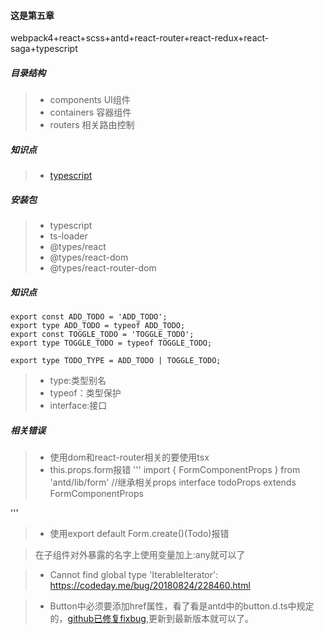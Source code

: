 #### 这是第五章

webpack4+react+scss+antd+react-router+react-redux+react-saga+typescript

##### 目录结构
> - components UI组件
> - containers 容器组件
> - routers 相关路由控制

##### 知识点

> - [typescript](https://www.tslang.cn/docs/home.html) 


##### 安装包
> - typescript
> - ts-loader
> - @types/react
> - @types/react-dom
> - @types/react-router-dom

##### 知识点


```
export const ADD_TODO = 'ADD_TODO';     
export type ADD_TODO = typeof ADD_TODO;
export const TOGGLE_TODO = 'TOGGLE_TODO';
export type TOGGLE_TODO = typeof TOGGLE_TODO;

export type TODO_TYPE = ADD_TODO | TOGGLE_TODO;
```
> - type:类型别名
> - typeof：类型保护  
> - interface:接口

##### 相关错误

> - 使用dom和react-router相关的要使用tsx
> - this.props.form报错
'''
import { FormComponentProps } from 'antd/lib/form'
//继承相关props
interface todoProps extends FormComponentProps

'''
> - 使用export default Form.create()(Todo)报错

> 在子组件对外暴露的名字上使用变量加上:any就可以了

> - Cannot find global type 'IterableIterator': https://codeday.me/bug/20180824/228460.html

> - Button中必须要添加href属性，看了看是antd中的button.d.ts中规定的，[github已修复fixbug](https://github.com/ant-design/ant-design/pull/15736),更新到最新版本就可以了。